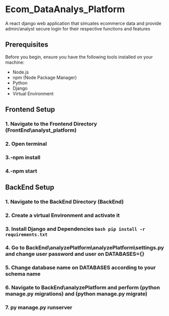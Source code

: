 # Ecom_DataAnalys_Platform
A react django web application that simuates ecommerce data and provide admin/analyst secure login for their respective functions and features

## Prerequisites

Before you begin, ensure you have the following tools installed on your machine:
- Node.js
- npm (Node Package Manager)
- Python
- Django
- Virtual Environment

## Frontend Setup

### 1. Navigate to the Frontend Directory (FrontEnd\analyst_platform\)
### 2. Open terminal
### 3.-npm install
### 4.-npm start

## BackEnd Setup

### 1. Navigate to the BackEnd Directory (BackEnd\)
### 2. Create a virtual Environment and activate it
### 3. Install Django and Dependencies ```bash pip install -r requirements.txt ```
### 4. Go to BackEnd\analyzePlatform\analyzePlatform\settings.py and change user password and user on DATABASES={} 
### 5. Change database name on DATABASES according to your schema name
### 6. Navigate to BackEnd\analyzePlatform and perform (python manage.py migrations) and (python manage.py migrate)
### 7. py manage.py runserver
